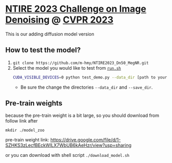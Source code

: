 # [NTIRE 2023 Challenge on Image Denoising](https://cvlai.net/ntire/2023/) @ [CVPR 2023](https://cvpr2023.thecvf.com/)

This is our adding diffusion model version
## How to test the model?

1. `git clone https://github.com/m-hmy/NTIRE2023_Dn50_MegNR.git`
2. Select the model you would like to test from [`run.sh`](./run.sh)
    ```bash
    CUDA_VISIBLE_DEVICES=0 python test_demo.py --data_dir [path to your data dir] --save_dir [path to your save dir] --model_id 0
    ```
    - Be sure the change the directories `--data_dir` and `--save_dir`.

## Pre-train weights
because the pre-train weight is a bit large, so you should download from follow link after 

`mkdir ./model_zoo`

pre-train weight link: https://drive.google.com/file/d/1-SZHKS3zLecfBEckWlLX7WbUB6kAeHzr/view?usp=sharing

or you can download with shell script `./download_model.sh`